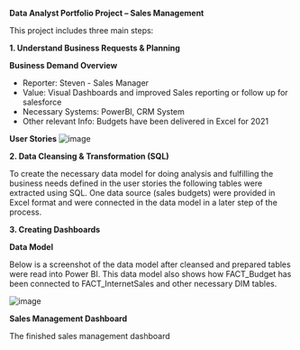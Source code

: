 **Data Analyst Portfolio Project – Sales Management**

This project includes three main steps:

**1. Understand Business Requests & Planning**

**Business Demand Overview**
- Reporter: Steven - Sales Manager 
- Value: Visual Dashboards and improved Sales reporting or follow up for salesforce
- Necessary Systems: PowerBI, CRM System
- Other relevant Info: Budgets have been delivered in Excel for 2021

**User Stories**
![image](https://github.com/anhphi02/SQLPowerBI_SalesOverview/assets/133608327/4aa6fa54-eff9-420d-b874-ecd110f75597)

**2. Data Cleansing & Transformation (SQL)**

To create the necessary data model for doing analysis and fulfilling the business needs defined in the user stories the following tables were extracted using SQL.
One data source (sales budgets) were provided in Excel format and were connected in the data model in a later step of the process.

**3. Creating Dashboards**

**Data Model**

Below is a screenshot of the data model after cleansed and prepared tables were read into Power BI. This data model also shows how FACT_Budget has been connected to FACT_InternetSales and other necessary DIM tables.

![image](https://github.com/anhphi02/SQLPowerBI_SalesOverview/assets/133608327/809dedcd-f457-443b-ab79-49d585be325f)

**Sales Management Dashboard**

The finished sales management dashboard



